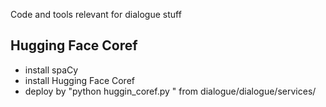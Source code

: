Code and tools relevant for dialogue stuff

## Hugging Face Coref
 * install spaCy
 * install Hugging Face Coref
 * deploy by "python huggin_coref.py <port> <size>" from dialogue/dialogue/services/